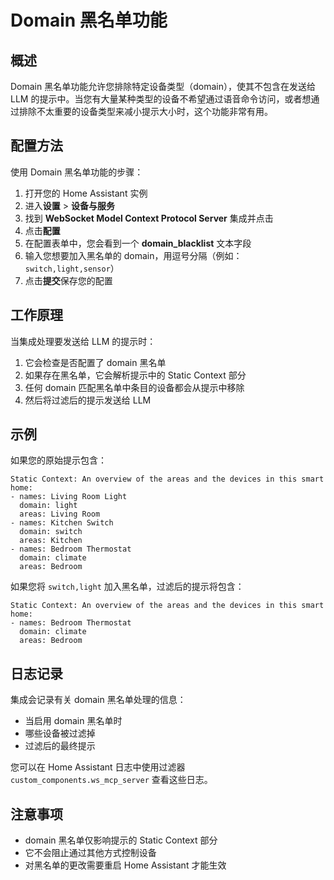 # Domain 黑名单功能

## 概述

Domain 黑名单功能允许您排除特定设备类型（domain），使其不包含在发送给 LLM 的提示中。当您有大量某种类型的设备不希望通过语音命令访问，或者想通过排除不太重要的设备类型来减小提示大小时，这个功能非常有用。

## 配置方法

使用 Domain 黑名单功能的步骤：

1. 打开您的 Home Assistant 实例
2. 进入**设置** > **设备与服务**
3. 找到 **WebSocket Model Context Protocol Server** 集成并点击
4. 点击**配置**
5. 在配置表单中，您会看到一个 **domain_blacklist** 文本字段
6. 输入您想要加入黑名单的 domain，用逗号分隔（例如：`switch,light,sensor`）
7. 点击**提交**保存您的配置

## 工作原理

当集成处理要发送给 LLM 的提示时：

1. 它会检查是否配置了 domain 黑名单
2. 如果存在黑名单，它会解析提示中的 Static Context 部分
3. 任何 domain 匹配黑名单中条目的设备都会从提示中移除
4. 然后将过滤后的提示发送给 LLM

## 示例

如果您的原始提示包含：

```
Static Context: An overview of the areas and the devices in this smart home:
- names: Living Room Light
  domain: light
  areas: Living Room
- names: Kitchen Switch
  domain: switch
  areas: Kitchen
- names: Bedroom Thermostat
  domain: climate
  areas: Bedroom
```

如果您将 `switch,light` 加入黑名单，过滤后的提示将包含：

```
Static Context: An overview of the areas and the devices in this smart home:
- names: Bedroom Thermostat
  domain: climate
  areas: Bedroom
```

## 日志记录

集成会记录有关 domain 黑名单处理的信息：

- 当启用 domain 黑名单时
- 哪些设备被过滤掉
- 过滤后的最终提示

您可以在 Home Assistant 日志中使用过滤器 `custom_components.ws_mcp_server` 查看这些日志。

## 注意事项

- domain 黑名单仅影响提示的 Static Context 部分
- 它不会阻止通过其他方式控制设备
- 对黑名单的更改需要重启 Home Assistant 才能生效